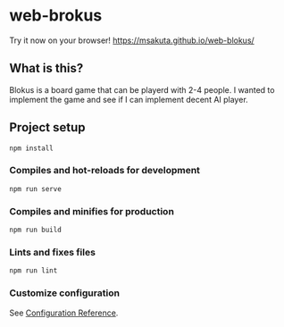 # web-brokus

Try it now on your browser! https://msakuta.github.io/web-blokus/

## What is this?

Blokus is a board game that can be playerd with 2-4 people.
I wanted to implement the game and see if I can implement decent AI player.



## Project setup
```
npm install
```

### Compiles and hot-reloads for development
```
npm run serve
```

### Compiles and minifies for production
```
npm run build
```

### Lints and fixes files
```
npm run lint
```

### Customize configuration
See [Configuration Reference](https://cli.vuejs.org/config/).
